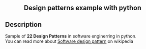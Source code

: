 ## <div align="center">Design patterns example with python</div>


## Description
Sample of **22 Design Patterns** in software enginerring in python. <br />
You can read more about [Software design pattern](https://en.wikipedia.org/wiki/Software_design_pattern) on wikipedia
